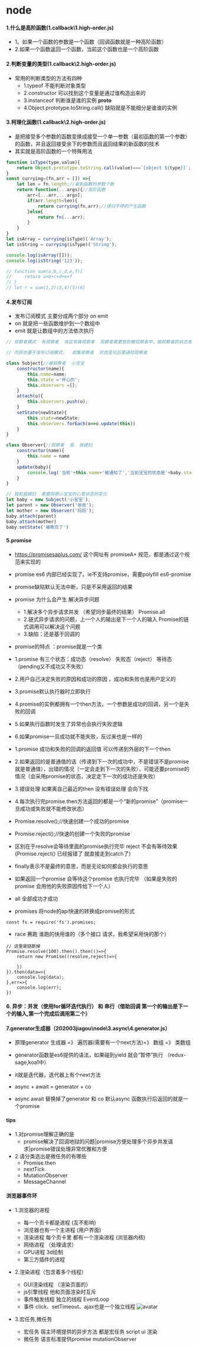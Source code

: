 # node

#### 1.什么是高阶函数(1.callback\1.high-order.js)
- 1。如果一个函数的参数是一个函数（回调函数就是一种高阶函数）
- 2.如果一个函数返回一个函数，当前这个函数也是一个高阶函数

#### 2.判断变量的类型(1.callback\2.high-order.js)
- 常用的判断类型的方法有四种
  - 1.typeof  不能判断对象类型 
  - 2.constructor  可以找到这个变量是通过谁构造出来的
  - 3.instanceof  判断谁是谁的实例 __proto__
  - 4.Object.prototype.toString.call()  缺陷就是不能细分是谁谁的实例

#### 3.柯理化函数(1.callback\2.high-order.js)
- 是把接受多个参数的函数变换成接受一个单一参数（最初函数的第一个参数）的函数，并且返回接受余下的参数而且返回结果的新函数的技术
- 其实就是高阶函数的一个特殊用法
```javascript
function isType(type,value){
    return Object.prototype.toString.call(value)===`[object ${type}]`;
}
const currying=(fn,arr = []) =>{
    let len = fn.length;//拿到函数的参数个数
    return function(...args){//高阶函数      
        arr=[...arr,...args];
        if(arr.length<len){
            return currying(fn,arr);//递归不停的产生函数
        }else{
            return fn(...arr);
        }
    }
}
let isArray = currying(isType)('Array');
let isString = currying(isType)('String');

console.log(isArray([]));
console.log(isString('123'));

// function sum(a,b,c,d,e,f){
//     return a+b+c+d+e+f
// }
// let r = sum(1,2)(3,4)(5)(6)
```
#### 4.发布订阅
- 发布订阅模式  主要分成两个部分  on  emit
- on 就是把一些函数维护到一个数组中
- emit 就是让数组中的方法依次执行
```javascript
// 观察者模式  有观察者  肯定有被观察者  观察者需要放到被观察者中，被观察者的状态发生变化需要通知观察者，我变化了

// 内部也基于发布订阅模式，  收集观察者  状态变化后要通知观察者

class Subject{//被观察者  小宝宝
    constructor(name){
        this.name=name;
        this.state ='开心的';
        this.observers =[];
    }
    attach(o){
        this.observers.push(o);
    }
    setState(newState){
        this.state=newState;
        this.observers.forEach(o=>o.update(this))
    }
}

class Observer{//观察者  我  我媳妇
    constructor(name){
        this.name = name
    }
    update(baby){
        console.log('当前'+this.name+'被通知了','当前宝宝的状态是'+baby.state);    
    }
}

// 我和我媳妇  需要观察小宝宝的心里状态的变化
let baby = new Subject('小宝宝');
let parent = new Observer('爸爸');
let mother = new Observer('妈妈');
baby.attach(parent)
baby.attach(mother)
baby.setState('被欺负了')
```
#### 5.promise
- https://promisesaplus.com/ 这个网址有   promiseA+ 规范，都是通过这个规范来实现的
- promise  es6 内部已经实现了。ie不支持promise，需要polyfill  es6-promise
- promise缺陷默认无法中断，只是不采用返回的结果

- promise 为什么会产生  解决异步问题
  - 1.解决多个异步请求并发  （希望同步最终的结果） Promise.all
  - 2.链式异步请求的问题，上一个人的输出是下一个人的输入  Promise的链式调用可以解决这个问题
  - 3.缺陷：还是基于回调的
- promise的特点 ：promise就是一个类
- 1.promise 有三个状态：成功态（resolve）  失败态（reject） 等待态（pending又不成功又不失败）
- 2.用户自己决定失败的原因和成功的原因 ，成功和失败也是用户定义的
- 3.promise默认执行器时立即执行
- 4.promise的实例都拥有一个then方法，一个参数是成功的回调，另一个是失败的回调
- 5.如果执行函数时发生了异常也会执行失败逻辑
- 6.如果promise一旦成功就不能失败，反过来也是一样的


- 1.promise 成功和失败的回调的返回值  可以传递到外层的下一个then
- 2.如果返回的是普通值的话（传递到下一次的成功中，不是错误不是promise就是普通值），出错的情况（一定会走到下一次的失败），可能还要promise的情况（会采用promise的状态，决定走下一次的成功还是失败）
- 3.错误处理  如果离自己最近的then  没有错误处理  会向下找
- 4.每次执行完promise.then方法返回的都是一个“新的promise”（promise一旦成功或失败就不能修改状态）

- Promise.resolve();//快速创建一个成功的promise
- Promise.reject();//快速的创建一个失败的promise
- 区别在于resolve会等待里面的promise执行完毕  reject  不会有等待效果(Promise.reject() 已经报错了 就直接走到catch了)

- finally表示不是最终的意思，而是无论如何都会执行的意思
- 如果返回一个promise 会等待这个promise  也执行完毕  （如果是失败的promise  会用他的失败原因传给下一个人）

- all 全部成功才成功
 
- promises 将node的api快速的转换成promise的形式
```
const fs = require('fs').promises;
```

- race 赛跑  谁跑的快用谁的（多个接口 请求，我希望采用快的那个）

```
// 这里是链断掉
Promise.resolve(100).then().then(()=>{
    return new Promise((resolve,reject)=>{

    })
}).then(data=>{
    console.log(data);
},err=>{
    console.log(err);
})
```

#### 6. 异步：并发（使用for循环迭代执行）  和 串行（借助回调  第一个的输出是下一个的输入,第一个完成后调用第二个）

#### 7.generator生成器（202003jiagou\node\3.async\4.generator.js）


- 原理generator 生成器 =》 遍历器(需要有一个next方法)=》 数组 =》  类数组 
- generator函数是es6提供的语法，如果碰到yield 就会“暂停”执行 （redux-sage,koa1中）

-  it就是迭代器，迭代器上有个next方法

- async + await = generator + co
- async await 替换掉了generator 和 co 默认async 函数执行后返回的就是一个promise


#### tips
- 1.对promise理解正确的是
  - promise解决了回调地狱的问题|promise方便处理多个异步并发请求|promise错误处理非常优雅和方便
- 2.请分类选出是微任务的有哪些    
  - Promise.then
  - nextTick
  - MutationObserver
  - MessageChannel


#### 浏览器事件环
- 1.浏览器的进程
  - 每一个页卡都是进程 (互不影响)
  - 浏览器也有一个主进程 (用户界面)
  - 渲染进程 每个页卡里 都有一个渲染进程 (浏览器内核)
  - 网络进程 （处理请求）
  - GPU进程 3d绘制
  - 第三方插件的进程

- 2.渲染进程（包含着多个线程）
  - GUI渲染线程 （渲染页面的）
  - js引擎线程 他和页面渲染时互斥
  - 事件触发线程 独立的线程 EventLoop
  - 事件 click、setTimeout、ajax也是一个独立线程
  ![avatar](zImg/进程.jpg)

- 3.宏任务,微任务
  - 宏任务 宿主环境提供的异步方法 都是宏任务 script ui 渲染
  - 微任务 语言标准提供promise mutationObserver























